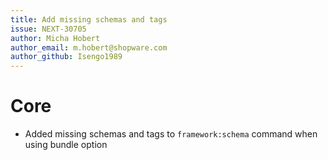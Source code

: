 ```yaml
---
title: Add missing schemas and tags
issue: NEXT-30705
author: Micha Hobert
author_email: m.hobert@shopware.com
author_github: Isengo1989
---
```

# Core
* Added missing schemas and tags to `framework:schema` command when using bundle option
